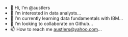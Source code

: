 - 👋 Hi, I’m @austlers
- 👀 I’m interested in data analysts...
- 🌱 I’m currently learning data fundamentals with IBM...
- 💞️ I’m looking to collaborate on Github...
- 📫 How to reach me austlers@yahoo.com...

<!---
austlers/austlers is a ✨ special ✨ repository because its `README.md` (this file) appears on your GitHub profile.
You can click the Preview link to take a look at your changes.
--->
